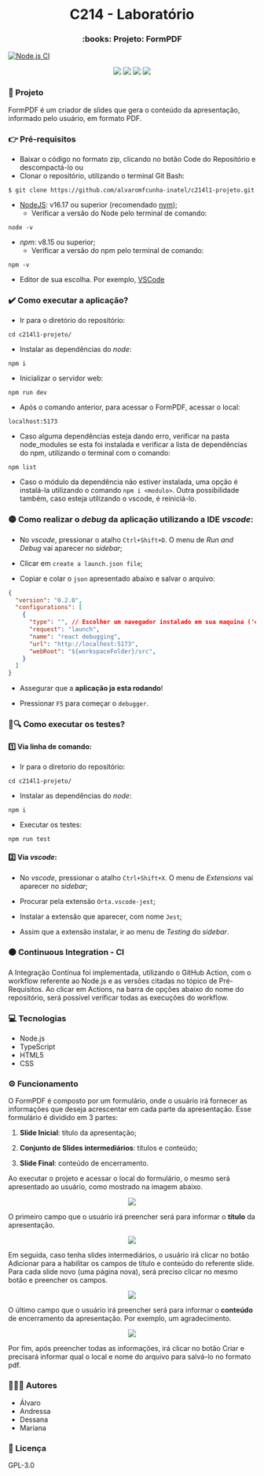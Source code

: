 <h1 align="center"> C214 - Laboratório </h1>
<h3 align="center">:books: Projeto: FormPDF </h3>

[![Node.js CI](https://github.com/alvaromfcunha-inatel/c214l1-projeto-cicd/actions/workflows/pipeline.yml/badge.svg)](https://github.com/alvaromfcunha-inatel/c214l1-projeto-cicd/actions/workflows/pipeline.yml)

<p align="center">
<img src="https://img.shields.io/static/v1?label=License&message=GPL&color=00bfff&style=plastic"/>

<img src="https://img.shields.io/static/v1?label=LP&message=TypeScript&color=daa520&style=plastic"/>

<img src="https://img.shields.io/static/v1?label=GD&message=NodeJS&color=9acd32&style=plastic"/>

<img src="https://img.shields.io/static/v1?label=IDE&message=vscode&color=5f9ea0&style=plastic"/>
</p>

### :speech_balloon: Projeto

FormPDF é um criador de slides que gera o conteúdo da apresentação, informado pelo usuário, em formato PDF.

### :point_right: Pré-requisitos

- Baixar o código no formato zip, clicando no botão Code do Repositório e descompactá-lo ou
- Clonar o repositório, utilizando o terminal Git Bash: 
``` 
$ git clone https://github.com/alvaromfcunha-inatel/c214l1-projeto.git
```
- [NodeJS](https://nodejs.org/en/download/): v16.17 ou superior (recomendado [nvm](https://github.com/nvm-sh/nvm));
  - Verificar a versão do Node pelo terminal de comando:
```
node -v
```
- *npm*: v8.15 ou superior;
  - Verificar a versão do npm pelo terminal de comando:
```
npm -v
```
- Editor de sua escolha. Por exemplo, [VSCode](https://code.visualstudio.com/download)

### :heavy_check_mark: Como executar a aplicação?

- Ir para o diretório do repositório:
```
cd c214l1-projeto/
```

- Instalar as dependências do *node*:
```
npm i
```

- Inicializar o servidor web:
```
npm run dev
```

- Após o comando anterior, para acessar o FormPDF, acessar o local:
```
localhost:5173
```

- Caso alguma dependências esteja dando erro, verificar na pasta node_modules se esta foi instalada e verificar a lista de dependências do npm, utilizando o terminal com o comando:
```
npm list
```
- Caso o módulo da dependência não estiver instalada, uma opção é instalá-la utilizando o comando ```npm i <modulo>```. Outra possibilidade também, caso esteja utilizando o vscode, é reiniciá-lo.

### :yellow_circle: Como realizar o *debug* da aplicação utilizando a IDE *vscode*:

- No *vscode*, pressionar o atalho `Ctrl+Shift+D`. O menu de *Run and Debug* vai aparecer no *sidebar*;

- Clicar em `create a launch.json file`;

- Copiar e colar o `json` apresentado abaixo e salvar o arquivo:

```json
{
  "version": "0.2.0",
  "configurations": [
    {
      "type": "", // Escolher um navegador instalado em sua maquina ('chrome', 'firefox', etc.).
      "request": "launch",
      "name": "react debugging",
      "url": "http://localhost:5173",
      "webRoot": "${workspaceFolder}/src",
    }
  ]
}
```

- Assegurar que a **aplicação ja esta rodando**!

- Pressionar `F5` para começar o `debugger`.

### :lady_beetle::mag: Como executar os testes?

#### :one: Via linha de comando:

- Ir para o diretorio do repositório:
```
cd c214l1-projeto/
```

- Instalar as dependências do *node*:
```
npm i
```

- Executar os testes:
```
npm run test
```

#### :two: Via *vscode*:

- No *vscode*, pressionar o atalho `Ctrl+Shift+X`. O menu de *Extensions* vai aparecer no *sidebar*;

- Procurar pela extensão `Orta.vscode-jest`;

- Instalar a extensão que aparecer, com nome `Jest`;

- Assim que a extensão instalar, ir ao menu de *Testing* do *sidebar*.

### :orange_circle: Continuous Integration - CI

A Integração Contínua foi implementada, utilizando o GitHub Action, com o workflow referente ao Node.js e as versões citadas no tópico de Pré-Requisitos. Ao clicar em Actions, na barra de opções abaixo do nome do repositório, será possível verificar todas as execuções do workflow.

### :computer: Tecnologias

- Node.js
- TypeScript
- HTML5
- CSS

### :gear: Funcionamento

O FormPDF é composto por um formulário, onde o usuário irá fornecer as informações que deseja acrescentar em cada parte da apresentação. Esse formulário é dividido em 3 partes:

  1. **Slide Inicial**: título da apresentação;
  
  2. **Conjunto de Slides intermediários**: títulos e conteúdo;
  
  3. **Slide Final**: conteúdo de encerramento.
  
Ao executar o projeto e acessar o local do formulário, o mesmo será apresentado ao usuário, como mostrado na imagem abaixo.

<p align="center">
  <img src="formulario.PNG">
</p>

O primeiro campo que o usuário irá preencher será para informar o **título** da apresentação.

<p align="center">
  <img src="formulario-titulo.PNG">
</p>

Em seguida, caso tenha slides intermediários, o usuário irá clicar no botão Adicionar para a habilitar os campos de título e conteúdo do referente slide. Para cada slide novo (uma página nova), será preciso clicar no mesmo botão e preencher os campos.

<p align="center">
  <img src="formulario-slide.PNG">
</p>

O último campo que o usuário irá preencher será para informar o **conteúdo** de encerramento da apresentação. Por exemplo, um agradecimento.

<p align="center">
  <img src="formulario-fim.PNG">
</p>

Por fim, após preencher todas as informações, irá clicar no botão Criar e precisará informar qual o local e nome do arquivo para salvá-lo no formato pdf.

### :people_holding_hands: Autores
- Álvaro
- Andressa
- Dessana
- Mariana

### :small_blue_diamond: Licença
GPL-3.0
